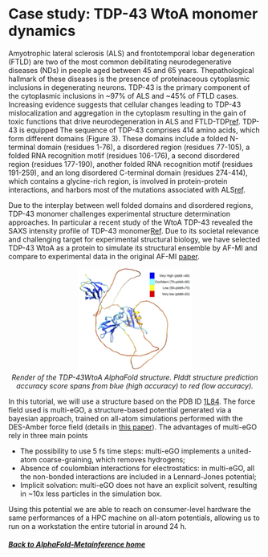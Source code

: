# Case study: TDP-43 WtoA monomer dynamics

Amyotrophic lateral sclerosis (ALS) and frontotemporal lobar degeneration (FTLD) are two of the most common debilitating neurodegenerative diseases (NDs) in people aged between 45 and 65 years. Thepathological hallmark of these diseases is the presence of proteinaceous cytoplasmic inclusions in degenerating neurons. TDP-43 is the primary component of the cytoplasmic inclusions in ~97$\%$ of ALS and ~45$\%$ of FTLD cases. Increasing evidence suggests that cellular changes leading to TDP-43 mislocalization and aggregation in the cytoplasm resulting in the gain of toxic functions that drive neurodegeneration in ALS and FTLD-TDP[ref](https://doi.org/10.1038/s41593-023-01341-4). TDP-43 is equipped The sequence of TDP-43 comprises 414 amino acids, which form different domains (Figure 3). These domains include a folded N-terminal domain (residues 1-76), a disordered region (residues 77-105), a folded RNA recognition motif (residues 106-176), a second disordered region (residues 177-190), another folded RNA recognition motif (residues 191-259), and an long disordered C-terminal domain (residues 274-414), which contains a glycine-rich region, is involved in protein-protein interactions, and harbors most of the mutations associated with ALS[ref](https://pubmed.ncbi.nlm.nih.gov/33177049/). 

Due to the interplay between well folded domains and disordered regions, TDP-43 monomer challenges experimental structure determination approaches. In particular a recent study of the WtoA TDP-43 revealed the SAXS intensity profile of TDP-43 monomer[Ref](https://www.cell.com/iscience/fulltext/S2589-0042(20)30344-8?_returnURL=https%3A%2F%2Flinkinghub.elsevier.com%2Fretrieve%2Fpii%2FS2589004220303448%3Fshowall%3Dtrue). Due to its societal relevance and challenging target for experimental structural biology, we have selected TDP-43 WtoA as a protein to simulate its structural ensemble by AF-MI and compare to experimental data in the original AF-MI [paper](https://www.biorxiv.org/content/10.1101/2023.01.19.524720v1.full).


<p align="center">
  <img src="https://github.com/vendruscolo-lab/AlphaFold-MetaInference-Tutorial/blob/main/images/TDP-43WtoA.jpg?raw=true" alt="Alt text" width="45%">
  <br>
  <em>Render of the TDP-43WtoA AlphaFold structure. Plddt structure prediction accuracy score spans from blue (high accuracy) to red (low accuracy).</em>
</p>

In this tutorial, we will use a structure based on the PDB ID [1L84](https://www.rcsb.org/structure/1L84). The force field used is multi-eGO, a structure-based potential generated via a bayesian approach, trained on all-atom simulations performed with the DES-Amber force field (details in [this paper](https://doi.org/10.26434/chemrxiv-2024-jcmgc)). 
The advantages of multi-eGO rely in three main points
* The possibility to use 5 fs time steps: multi-eGO implements a united-atom coarse-graining, which removes hydrogens;
* Absence of coulombian interactions for electrostatics: in multi-eGO, all the non-bonded interactions are included in a Lennard-Jones potential;
* Implicit solvation: multi-eGO does not have an explicit solvent, resulting in ~10x less particles in the simulation box.

Using this potential we are able to reach on consumer-level hardware the same performances of a HPC machine on all-atom potentials, allowing us to run on a workstation the entire tutorial in around 24 h. 

##### [Back to AlphaFold-Metainference home](NAVIGATION.md)

